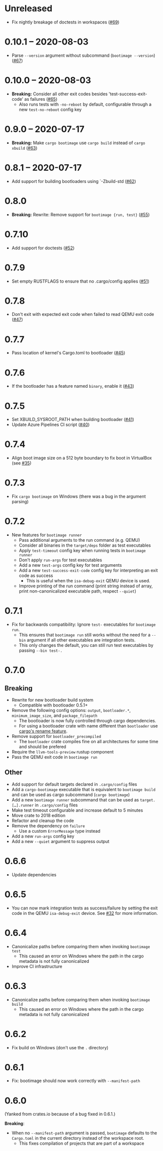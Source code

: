 # Unreleased

- Fix nightly breakage of doctests in workspaces ([#69](https://github.com/rust-osdev/bootimage/pull/69))

# 0.10.1 – 2020-08-03

- Parse `--version` argument without subcommand (`bootimage --version`) ([#67](https://github.com/rust-osdev/bootimage/pull/67))

# 0.10.0 – 2020-08-03

- **Breaking:** Consider all other exit codes besides 'test-success-exit-code' as failures ([#65](https://github.com/rust-osdev/bootimage/pull/65))
  - Also runs tests with `-no-reboot` by default, configurable through a new `test-no-reboot` config key

# 0.9.0 – 2020-07-17

- **Breaking:** Make `cargo bootimage` use `cargo build` instead of `cargo xbuild` ([#63](https://github.com/rust-osdev/bootimage/pull/63))

# 0.8.1 – 2020-07-17

- Add support for building bootloaders using `-Zbuild-std ([#62](https://github.com/rust-osdev/bootimage/pull/62))

# 0.8.0

- **Breaking:**  Rewrite: Remove support for `bootimage {run, test}` ([#55](https://github.com/rust-osdev/bootimage/pull/55))

# 0.7.10

- Add support for doctests ([#52](https://github.com/rust-osdev/bootimage/pull/52))

# 0.7.9

- Set empty RUSTFLAGS to ensure that no .cargo/config applies ([#51](https://github.com/rust-osdev/bootimage/pull/51))

# 0.7.8

- Don't exit with expected exit code when failed to read QEMU exit code ([#47](https://github.com/rust-osdev/bootimage/pull/47))

# 0.7.7

- Pass location of kernel's Cargo.toml to bootloader ([#45](https://github.com/rust-osdev/bootimage/pull/45))

# 0.7.6

- If the bootloader has a feature named `binary`, enable it ([#43](https://github.com/rust-osdev/bootimage/pull/43))

# 0.7.5

- Set XBUILD_SYSROOT_PATH when building bootloader ([#41](https://github.com/rust-osdev/bootimage/pull/41))
- Update Azure Pipelines CI script ([#40](https://github.com/rust-osdev/bootimage/pull/40))

# 0.7.4

- Align boot image size on a 512 byte boundary to fix boot in VirtualBox (see [#35](https://github.com/rust-osdev/bootimage/issues/35))

# 0.7.3

- Fix `cargo bootimage` on Windows (there was a bug in the argument parsing)

# 0.7.2

- New features for `bootimage runner`
    - Pass additional arguments to the run command (e.g. QEMU)
    - Consider all binaries in the `target/deps` folder as test executables
    - Apply `test-timeout` config key when running tests in `bootimage runner`
    - Don't apply `run-args` for test executables
    - Add a new `test-args` config key for test arguments
    - Add a new `test-success-exit-code` config key for interpreting an exit code as success
        - This is useful when the `isa-debug-exit` QEMU device is used.
    - Improve printing of the run command (print string instead of array, print non-canonicalized executable path, respect `--quiet`)

# 0.7.1

- Fix for backwards compatibility: Ignore `test-` executables for `bootimage run`.
    - This ensures that `bootimage run` still works without the need for a `--bin` argument if all other executables are integration tests.
    - This only changes the default, you can still run test executables by passing `--bin test-.`

# 0.7.0

## Breaking

- Rewrite for new bootloader build system
  - Compatible with bootloader 0.5.1+
- Remove the following config options: `output`, `bootloader.*`, `minimum_image_size`, and `package_filepath`
  - The bootloader is now fully controlled through cargo dependencies.
  - For using a bootloader crate with name different than `bootloader` use [cargo's rename feature](https://doc.rust-lang.org/cargo/reference/specifying-dependencies.html#renaming-dependencies-in-cargotoml).
- Remove support for `bootloader_precompiled`
  - The `bootloader` crate compiles fine on all architectures for some time and should be prefered
- Require the `llvm-tools-preview` rustup component
- Pass the QEMU exit code in `bootimage run`

## Other

- Add support for default targets declared in `.cargo/config` files
- Add a `cargo-bootimage` executable that is equivalent to `bootimage build` and can be used as cargo subcommand (`cargo bootimage`)
- Add a new `bootimage runner` subcommand that can be used as `target.[…].runner` in `.cargo/config` files
- Make test timeout configurable and increase default to 5 minutes
- Move crate to 2018 edition
- Refactor and cleanup the code
- Remove the dependency on `failure`
    - Use a custom `ErrorMessage` type instead
- Add a new `run-args` config key
- Add a new `--quiet` argument to suppress output

# 0.6.6

- Update dependencies

# 0.6.5

- You can now mark integration tests as success/failure by setting the exit code in the QEMU `isa-debug-exit` device. See [#32](https://github.com/rust-osdev/bootimage/issues/32) for more information.

# 0.6.4

- Canonicalize paths before comparing them when invoking `bootimage test`
  - This caused an error on Windows where the path in the cargo metadata is not fully canonicalized
- Improve CI infrastructure

# 0.6.3

- Canonicalize paths before comparing them when invoking `bootimage build`
  - This caused an error on Windows where the path in the cargo metadata is not fully canonicalized

# 0.6.2

- Fix build on Windows (don't use the `.` directory)

# 0.6.1

- Fix: bootimage should now work correctly with `--manifest-path`

# 0.6.0

(Yanked from crates.io because of a bug fixed in 0.6.1.)

**Breaking**:

- When no `--manifest-path` argument is passed, `bootimage` defaults to the `Cargo.toml` in the current directory instead of the workspace root.
  - This fixes compilation of projects that are part of a workspace
